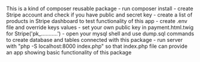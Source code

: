 This is a kind of composer reusable package
    - run composer install
    - create Stripe account and check if you have public and secret key
    - create a list of products in Stripe dashboard to test functionality of this app
    - create .env file and override keys values
    - set your own public key in payment.html.twig for Stripe('pk_...........')
    - open your mysql shell and use dump.sql commands to create database and tables connected with this package
    - run server with "php -S localhost:8000 index.php" so that index.php file can provide an app showing basic functionality of this package